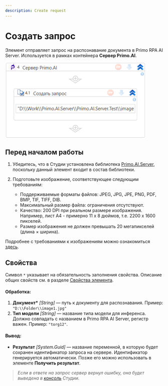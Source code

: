 ```yaml
---
description: Create request
---
```


# Создать запрос

Элемент отправляет запрос на распознавание документа в Primo RPA AI Server. Используется в рамках контейнера **Сервер Primo.AI**.

![](<../../../.gitbook/assets1/windows_items/WFAttachPrimoAIServer.png>)

## Перед началом работы

1. Убедитесь, что в Студии установлена библиотека [Primo.AI.Server](https://github.com/PrimoRPA/Docs.Rus/tree/1299-%D0%BD%D0%B0%D0%BF%D0%B8%D1%81%D0%B0%D1%82%D1%8C-%D0%B4%D0%BE%D0%BA%D1%83%D0%BC%D0%B5%D0%BD%D1%82-%D0%BF%D0%BE-primoai/g_elements/el_extra/ai_server), поскольку данный элемент входит в состав библиотеки.

2. Подготовьте изображение, соответствующее следующим требованиям:
   * Поддерживаемые форматы файлов: JPEG, JPG, JPE, PNG, PDF, BMP, TIF, TIFF, DIB. 
   * Максимальный размер файла: ограничения отсутствуют.
   * Качество: 200 DPI при реальном размере изображения. Например, лист А4 - примерно 11 x 8 дюймов, т.е. 2200 x 1600 пикселей.
   * Размер изображения не должен превышать 20 мегапикселей (длина × ширина).

Подробнее с требованиями к изображениям можно ознакомиться [здесь](https://github.com/PrimoRPA/Docs.Rus/blob/1299-%D0%BD%D0%B0%D0%BF%D0%B8%D1%81%D0%B0%D1%82%D1%8C-%D0%B4%D0%BE%D0%BA%D1%83%D0%BC%D0%B5%D0%BD%D1%82-%D0%BF%D0%BE-primoai/primo-ai/other/inference-quality-requirements.md).

## Свойства
Символ `*` указывает на обязательность заполнения свойства. Описание общих свойств см. в разделе [Свойства элемента](https://docs.primo-rpa.ru/primo-rpa/primo-studio/process/elements#svoistva-elementa).

#### Обработка:

1. **Документ\*** *[String]* — путь к документу для распознавания. Пример: `"D:\\Folder\\image1.jpg"`
2. **Тип модели** *[String]* — название типа модели для инференса. Должно совпадать с названием в Primo RPA AI Server, регистр важен. Пример: `"torg12"`.

#### Вывод:

* **Результат** *[System.Guid]* — название переменной, в которую будет сохранен идентификатор запроса на сервере. Идентификатор генерируется автоматически. Позже его можно использовать в элементе **Получить результат**.

> *Если в ответе на запрос сервер вернул ошибку, она будет выведена в [консоль](https://docs.primo-rpa.ru/primo-rpa/primo-studio/process/debug#konsol) Студии.*
